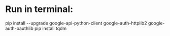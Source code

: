 # Run in terminal:
pip install --upgrade google-api-python-client google-auth-httplib2 google-auth-oauthlib
pip install tqdm